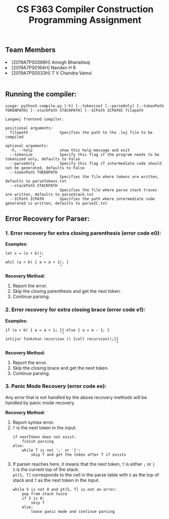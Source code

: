 <h1 align="center" style="text-decoration:none;"> 
    <b>CS F363 Compiler Construction</b>
    <br>
    Programming Assignment
</h1></center>
<br>

## Team Members

<li>[2019A7PS0086H] Amogh Bharadwaj </li>
<li>[2019A7PS0164H] Nandan H R </li>
<li>[2019A7PS0033H] T V Chandra Vamsi</li>

<br>

## Running the compiler:

```
usage: python3 compile.py [-h] [--tokenize] [--parseOnly] [--tokenPath TOKENPATH] [--stackPath STACKPATH] [--ICPath ICPATH] filepath

Langwej frontend compiler.

positional arguments:
  filepath              Specifies the path to the .lwj file to be compiled

optional arguments:
  -h, --help            show this help message and exit
  --tokenize            Specify this flag if the program needs to be tokenized only, defaults to False
  --parseOnly           Specify this flag if intermediate code should not be generated, defaults to False
  --tokenPath TOKENPATH
                        Specifies the file where tokens are written, defaults to parseTokens.txt
  --stackPath STACKPATH
                        Specifies the file where parse stack traces are written, defaults to parseStack.txt
  --ICPath ICPATH       Specifies the path where intermediate code generated is written, defaults to parseIC.txt
```

## Error Recovery for Parser:

### 1. Error recovery for extra closing parenthesis (error code e0):

<b>Examples</b>:
```
let x = (a + b));
               ^
whil (a > b) { a = a + 1); }
                        ^
```

<b>Recovery Method:</b>
<ol>
<li>Report the error.</li>
<li>Skip the closing parenthesis and get the next token.</li>
<li>Continue parsing.</li>
</ol>

### 2. Error recovery for extra closing brace (error code e1):

<b>Examples</b>:
```
if (a > b) { a = a + 1; }} else { a = a - 1; }
                         ^
intijur funkshun recursion () {coll recursion();}}
                                                 ^
```

<b>Recovery Method:</b>
<ol>
<li>Report the error.</li>
<li>Skip the closing brace and get the next token.</li>
<li>Continue parsing.</li>
</ol>

### 3. Panic Mode Recovery (error code ee):
Any error that is not handled by the above recovery methods will be handled by panic mode recovery.

<b>Recovery Method:</b>
<ol>
<li>Report syntax error.</li>


<li><code>T</code> is the next token in the input.</li>

```
if nextToken does not exist:
    finish parsing
else: 
    while T is not ';' or '}':
        skip T and get the token after T if exists
```


<li>If parser reaches here, it means that the next token, <code>T</code> is either <code>;</code> or <code>}</code>
<br><code>S</code> is the current top of the stack.
<br><code>pt[S, T]</code> corresponds to the cell in the parse table with <code>S</code> as the top of stack and <code>T</code> as the next token in the input.</li>

```
while S is not 0 and pt[S, T] is not an error:
    pop from stack twice
    if S is 0:
        skip T
    else:
        leave panic mode and continue parsing
```
</ol>


